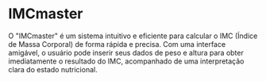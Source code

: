 # IMCmaster
 O "IMCmaster" é um sistema intuitivo e eficiente para calcular o IMC (Índice de Massa Corporal) de forma rápida e precisa. Com uma interface amigável, o usuário pode inserir seus dados de peso e altura para obter imediatamente o resultado do IMC, acompanhado de uma interpretação clara do estado nutricional. 
